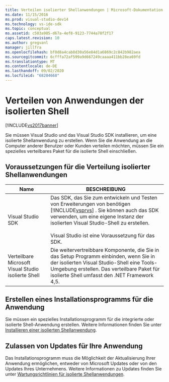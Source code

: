 ```yaml
---
title: Verteilen isolierter Shellanwendungen | Microsoft-Dokumentation
ms.date: 11/15/2016
ms.prod: visual-studio-dev14
ms.technology: vs-ide-sdk
ms.topic: conceptual
ms.assetid: c503a985-d67a-4ef8-9123-7744a78f2f17
caps.latest.revision: 10
ms.author: gregvanl
manager: jillfra
ms.openlocfilehash: bf0d8a4cab8d30a56e84d1a6869c2c842b982aea
ms.sourcegitcommit: 6cfffa72af599a9d667249caaaa411bb28ea69fd
ms.translationtype: MT
ms.contentlocale: de-DE
ms.lasthandoff: 09/02/2020
ms.locfileid: "68204668"
---
```

# <a name="distributing-isolated-shell-applications"></a>Verteilen von Anwendungen der isolierten Shell
[!INCLUDE[vs2017banner](../includes/vs2017banner.md)]

Sie müssen Visual Studio und das Visual Studio SDK installieren, um eine isolierte Shellanwendung zu erstellen. Wenn Sie die Anwendung an die Computer anderer Benutzer oder Kunden verteilen möchten, müssen Sie ein spezielles verteilbares Paket für die isolierte Shell einschließen.  
  
## <a name="prerequisites-for-distributing-isolated-shell-applications"></a>Voraussetzungen für die Verteilung isolierter Shellanwendungen  
  
|Name|BESCHREIBUNG|  
|----------|-----------------|  
|Visual Studio SDK|Das SDK, das Sie zum entwickeln und Testen von Erweiterungen von benötigen [!INCLUDE[vsprvs](../includes/vsprvs-md.md)] . Sie können auch das SDK verwenden, um eine eigene Instanz der isolierten Visual Studio-Shell zu erstellen.<br /><br /> Visual Studio ist eine Voraussetzung für das SDK.|  
|Verteilbare Microsoft Visual Studio isolierte Shell|Die weitervertreibbare Komponente, die Sie in das Setup Programm einbinden, wenn Sie in der isolierten Visual Studio-Shell eine Tools-Umgebung erstellen. Das verteilbare Paket für isolierte Shell umfasst den .NET Framework 4,5.|  
  
## <a name="creating-an-installation-program-for-the-application"></a>Erstellen eines Installationsprogramms für die Anwendung  
 Sie müssen ein spezielles Installationsprogramm für die integrierte oder isolierte Shell-Anwendung erstellen. Weitere Informationen finden Sie unter [Installieren einer isolierten Shellanwendung](../extensibility/installing-an-isolated-shell-application.md).  
  
## <a name="allowing-for-updates-to-your-application"></a>Zulassen von Updates für Ihre Anwendung  
 Das Installationsprogramm muss die Möglichkeit der Aktualisierung Ihrer Anwendung ermöglichen, entweder von Microsoft Updates oder von den Updates Ihres Unternehmens. Weitere Informationen zu Updates finden Sie unter [Wartungsrichtlinien für isolierte Shellanwendungen](../extensibility/servicing-guidelines-for-isolated-shell-applications.md).
